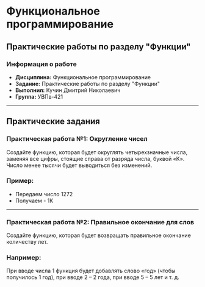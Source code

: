 # Функциональное программирование

## Практические работы по разделу "Функции"

### Информация о работе
- **Дисциплина:** Функциональное программирование
- **Задание:** Практические работы по разделу "Функции"
- **Выполнил:** Кучин Дмитрий Николаевич
- **Группа:** УВПв-421

---

## Практические задания

### Практическая работа №1: Округление чисел
Создайте функцию, которая будет округлять четырехзначные числа,
заменяя все цифры, стоящие справа от разряда числа, буквой «К». Число
менее тысячи будет выводиться без изменений.
### Пример:
- Передаем число 1272
- Получаем - 1К 

---

### Практическая работа №2: Правильное окончание для слов
Создайте функцию, которая будет возвращать правильное окончание
количеству лет.
### Например: 
При вводе числа 1 функция будет добавлять слово «год» (чтобы
получилось 1 год), при вводе 2 – 2 года, при вводе 5 – 5 лет и т. д.
